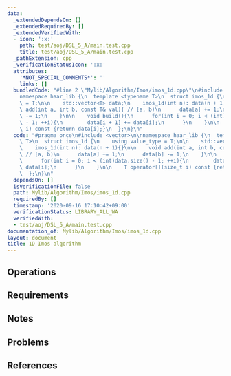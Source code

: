 ```yaml
---
data:
  _extendedDependsOn: []
  _extendedRequiredBy: []
  _extendedVerifiedWith:
  - icon: ':x:'
    path: test/aoj/DSL_5_A/main.test.cpp
    title: test/aoj/DSL_5_A/main.test.cpp
  _pathExtension: cpp
  _verificationStatusIcon: ':x:'
  attributes:
    '*NOT_SPECIAL_COMMENTS*': ''
    links: []
  bundledCode: "#line 2 \"Mylib/Algorithm/Imos/imos_1d.cpp\"\n#include <vector>\n\n\
    namespace haar_lib {\n  template <typename T>\n  struct imos_1d {\n    using value_type\
    \ = T;\n\n    std::vector<T> data;\n    imos_1d(int n): data(n + 1){}\n\n    void\
    \ add(int a, int b, const T& val){ // [a, b)\n      data[a] += 1;\n      data[b]\
    \ -= 1;\n    }\n\n    void build(){\n      for(int i = 0; i < (int)data.size()\
    \ - 1; ++i){\n        data[i + 1] += data[i];\n      }\n    }\n\n    T operator[](size_t\
    \ i) const {return data[i];}\n  };\n}\n"
  code: "#pragma once\n#include <vector>\n\nnamespace haar_lib {\n  template <typename\
    \ T>\n  struct imos_1d {\n    using value_type = T;\n\n    std::vector<T> data;\n\
    \    imos_1d(int n): data(n + 1){}\n\n    void add(int a, int b, const T& val){\
    \ // [a, b)\n      data[a] += 1;\n      data[b] -= 1;\n    }\n\n    void build(){\n\
    \      for(int i = 0; i < (int)data.size() - 1; ++i){\n        data[i + 1] +=\
    \ data[i];\n      }\n    }\n\n    T operator[](size_t i) const {return data[i];}\n\
    \  };\n}\n"
  dependsOn: []
  isVerificationFile: false
  path: Mylib/Algorithm/Imos/imos_1d.cpp
  requiredBy: []
  timestamp: '2020-09-16 17:10:42+09:00'
  verificationStatus: LIBRARY_ALL_WA
  verifiedWith:
  - test/aoj/DSL_5_A/main.test.cpp
documentation_of: Mylib/Algorithm/Imos/imos_1d.cpp
layout: document
title: 1D Imos algorithm
---
```


## Operations

## Requirements

## Notes

## Problems

## References

